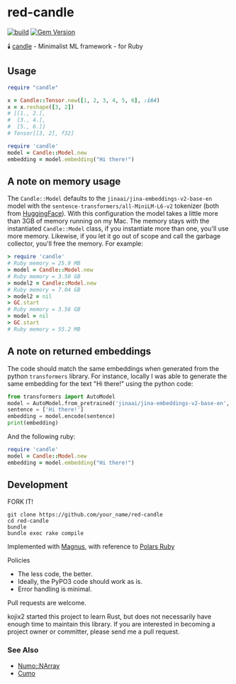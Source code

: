 # red-candle

[![build](https://github.com/kojix2/red-candle/actions/workflows/build.yml/badge.svg)](https://github.com/kojix2/red-candle/actions/workflows/build.yml)
[![Gem Version](https://badge.fury.io/rb/red-candle.svg)](https://badge.fury.io/rb/red-candle)

🕯️ [candle](https://github.com/huggingface/candle) - Minimalist ML framework - for Ruby

## Usage

```ruby
require "candle"

x = Candle::Tensor.new([1, 2, 3, 4, 5, 6], :i64)
x = x.reshape([3, 2])
# [[1., 2.],
#  [3., 4.],
#  [5., 6.]]
# Tensor[[3, 2], f32]
```

```ruby
require 'candle'
model = Candle::Model.new
embedding = model.embedding("Hi there!")
```

## A note on memory usage
The `Candle::Model` defaults to the `jinaai/jina-embeddings-v2-base-en` model with the `sentence-transformers/all-MiniLM-L6-v2` tokenizer (both from [HuggingFace](https://huggingface.co)). With this configuration the model takes a little more than 3GB of memory running on my Mac. The memory stays with the instantiated `Candle::Model` class, if you instantiate more than one, you'll use more memory. Likewise, if you let it go out of scope and call the garbage collector, you'll free the memory. For example:

```ruby
> require 'candle'
# Ruby memory = 25.9 MB
> model = Candle::Model.new
# Ruby memory = 3.50 GB
> model2 = Candle::Model.new
# Ruby memory = 7.04 GB
> model2 = nil
> GC.start
# Ruby memory = 3.56 GB
> model = nil
> GC.start
# Ruby memory = 55.2 MB
```

## A note on returned embeddings

The code should match the same embeddings when generated from the python `transformers` library. For instance, locally I was able to generate the same embedding for the text "Hi there!" using the python code:

```python
from transformers import AutoModel
model = AutoModel.from_pretrained('jinaai/jina-embeddings-v2-base-en', trust_remote_code=True)
sentence = ['Hi there!']
embedding = model.encode(sentence)
print(embedding)
```

And the following ruby:

```ruby
require 'candle'
model = Candle::Model.new
embedding = model.embedding("Hi there!")
```

## Development

FORK IT!

```
git clone https://github.com/your_name/red-candle
cd red-candle
bundle
bundle exec rake compile
```


Implemented with [Magnus](https://github.com/matsadler/magnus), with reference to [Polars Ruby](https://github.com/ankane/polars-ruby)

Policies
- The less code, the better.
- Ideally, the PyPO3 code should work as is.
- Error handling is minimal.

Pull requests are welcome.

kojix2 started this project to learn Rust, but does not necessarily have enough time to maintain this library. If you are interested in becoming a project owner or committer, please send me a pull request.

### See Also

- [Numo::NArray](https://github.com/ruby-numo/numo-narray)
- [Cumo](https://github.com/sonots/cumo)
